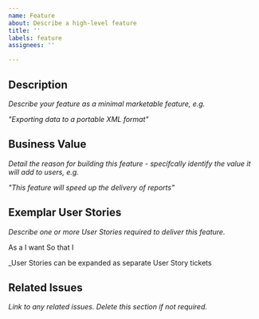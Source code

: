 ```yaml
---
name: Feature
about: Describe a high-level feature
title: ''
labels: feature
assignees: ''

---
```


## Description

_Describe your feature as a minimal marketable feature, e.g._

  _"Exporting data to a portable XML format"_

## Business Value

_Detail the reason for building this feature - specifcally identify the value it will add to users, e.g._

  _"This feature will speed up the delivery of reports"_

## Exemplar User Stories

_Describe one or more User Stories required to deliver this feature._

  As a <user or role>
  I want <the feature provided>
  So that I <benefit or value>

_User Stories can be expanded as separate User Story tickets

## Related Issues

_Link to any related issues. Delete this section if not required._

